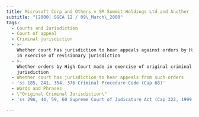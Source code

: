 ```yaml
---
title: Microsoft Corp and Others v SM Summit Holdings Ltd and Another (No 2)
subtitle: "[2000] SGCA 12 / 09\_March\_2000"
tags:
  - Courts and Jurisdiction
  - Court of appeal
  - Criminal jurisdiction
  - >-
    Whether court has jurisdiction to hear appeals against orders by High Court
    in exercise of revisionary jurisdiction
  - >-
    Whether orders by High Court made in exercise of original criminal
    jurisdiction
  - Whether court has jurisdiction to hear appeals from such orders
  - 'ss 185, 241, 354, 376 Criminal Procedure Code (Cap 68)'
  - Words and Phrases
  - \"Original Criminal Jurisdiction\"
  - 'ss 29A, 44, 59, 60 Supreme Court of Judicature Act (Cap 322, 1999 Ed)'

---
```


